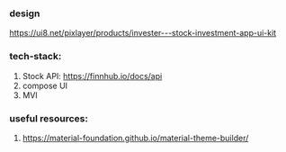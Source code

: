 ### design

https://ui8.net/pixlayer/products/invester---stock-investment-app-ui-kit

### tech-stack:
1. Stock API: https://finnhub.io/docs/api
2. compose UI
3. MVI

### useful resources:
1. https://material-foundation.github.io/material-theme-builder/
